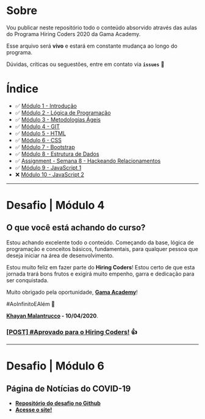 # Sobre
Vou publicar neste repositório todo o conteúdo absorvido através das aulas do Programa Hiring Coders 2020 da Gama Academy.

Esse arquivo será **vivo** e estará em constante mudança ao longo do programa.

Dúvidas, críticas ou seguestões, entre em contato via **`issues`** 💬

# Índice
- ✅ [Módulo 1 - Introdução](https://github.com/khayan/gamaacademy-hiringcoders/tree/master/modulo-01-introducao)
- ✅ [Módulo 2 - Lógica de Programação](https://github.com/khayan/gamaacademy-hiringcoders/tree/master/modulo-02-logica-de-programacao)
- ✅ [Módulo 3 - Metodologias Ágeis](https://github.com/khayan/gamaacademy-hiringcoders/tree/master/modulo-03-metodologias-ageis)
- ✅ [Módulo 4 - GIT](https://github.com/khayan/gamaacademy-hiringcoders/tree/master/modulo-04-git)
- ✅ [Módulo 5 - HTML](https://github.com/khayan/gamaacademy-hiringcoders/tree/master/modulo-05-html)
- ✅ [Módulo 6 - CSS](https://github.com/khayan/gamaacademy-hiringcoders/tree/master/modulo-06-css)
- ✅ [Módulo 7 - Bootstrap](https://github.com/khayan/gamaacademy-hiringcoders/tree/master/modulo-07-bootstrap)
- ✅ [Módulo 8 - Estrutura de Dados](https://github.com/khayan/gamaacademy-hiringcoders/tree/master/modulo-08-estrutura-de-dados)
- ✅ [Assignment - Semana 8 - Hackeando Relacionamentos](https://github.com/khayan/gamaacademy-hiringcoders/tree/master/assignments-hackeando-relacionamentos)
- ✅ [Módulo 9 - JavaScript 1](https://github.com/khayan/gamaacademy-hiringcoders/tree/master/modulo-09-javascript-1)
- ❌ [Módulo 10 - JavaScript 2](https://github.com/khayan/gamaacademy-hiringcoders/tree/master/modulo-10-javascript-2)




___
# Desafio | Módulo 4

## O que você está achando do curso?
Estou achando excelente todo o conteúdo. Começando da base, lógica de programação e conceitos básicos, fundamentais, para qualquer pessoa que deseja iniciar na área de desenvolvimento.

Estou muito feliz em fazer parte do **Hiring Coders**! Estou certo de que esta jornada trará bons frutos e exigirá muito empenho, garra e dedicação para ser conquistada.

Muito obrigado pela oportunidade, **<a href="https://gama.academy/">Gama Academy**</a>!

#AoInfinitoEAlém 🚀

<a href="https://khayan.githup.io">**Khayan Malantrucco</a> - 10/04/2020**.

### <a href="https://www.linkedin.com/feed/update/urn:li:activity:6654065564882882560/">[POST] #Aprovado para o Hiring Coders!</a> 👍

___
# Desafio | Módulo 6
## Página de Notícias do COVID-19

- **[Repositório do desafio no Github](https://github.com/khayan/gamaacademy-covid19)**
- **[Acesse o site!](https://quarentenanews.netlify.app/)**